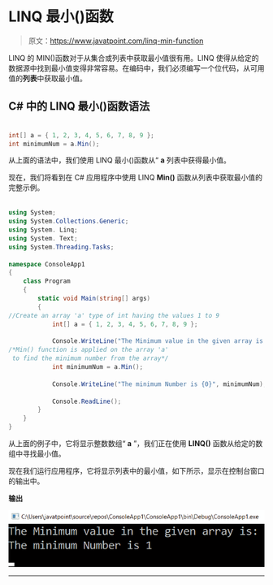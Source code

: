# LINQ 最小()函数

> 原文：<https://www.javatpoint.com/linq-min-function>

LINQ 的 MIN()函数对于从集合或列表中获取最小值很有用。LINQ 使得从给定的数据源中找到最小值变得非常容易。在编码中，我们必须编写一个位代码，从可用值的**列表**中获取最小值。

## C# 中的 LINQ 最小()函数语法

```cs

int[] a = { 1, 2, 3, 4, 5, 6, 7, 8, 9 };
int minimumNum = a.Min();

```

从上面的语法中，我们使用 LINQ 最小()函数从“ **a** 列表中获得最小值。

现在，我们将看到在 C# 应用程序中使用 LINQ **Min()** 函数从列表中获取最小值的完整示例。

```cs

using System;
using System.Collections.Generic;
using System. Linq;
using System. Text;
using System.Threading.Tasks;

namespace ConsoleApp1
{
    class Program
    {
        static void Main(string[] args)
        {
//Create an array 'a' type of int having the values 1 to 9
            int[] a = { 1, 2, 3, 4, 5, 6, 7, 8, 9 };

            Console.WriteLine("The Minimum value in the given array is:");
/*Min() function is applied on the array 'a'
 to find the minimum number from the array*/
            int minimumNum = a.Min();

            Console.WriteLine("The minimum Number is {0}", minimumNum);

            Console.ReadLine();
        }
    }
}

```

从上面的例子中，它将显示整数数组“ **a** ”，我们正在使用 **LINQ()** 函数从给定的数组中寻找最小值。

现在我们运行应用程序，它将显示列表中的最小值，如下所示，显示在控制台窗口的输出中。

**输出**

![LINQ Min() Function](img/dc7a143624f1d7995a652962e5b302b2.png)

* * *